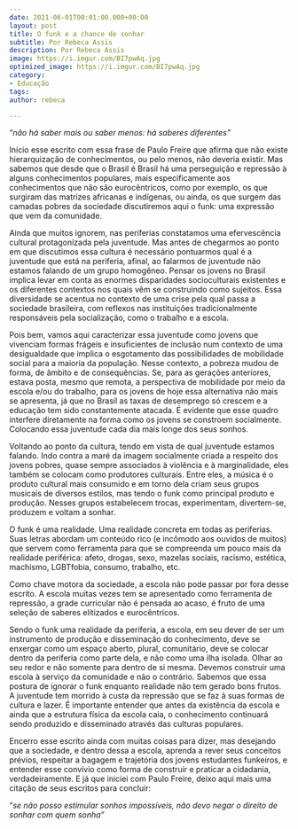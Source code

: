 ```yaml
---
date: 2021-06-01T00:01:00.000+00:00
layout: post
title: O funk e a chance de sonhar
subtitle: Por Rebeca Assis
description: Por Rebeca Assis
image: https://i.imgur.com/BI7pwAq.jpg
optimized_image: https://i.imgur.com/BI7pwAq.jpg
category:
- Educação
tags: 
author: rebeca

---
```

“_não há saber mais ou saber menos: há saberes diferentes”_

Início esse escrito com essa frase de Paulo Freire que afirma que não existe hierarquização de conhecimentos, ou pelo menos, não deveria existir. Mas sabemos que desde que o Brasil é Brasil há uma perseguição e repressão à alguns conhecimentos populares, mais especificamente aos conhecimentos que não são eurocêntricos, como por exemplo, os que surgiram das matrizes africanas e indígenas, ou ainda, os que surgem das camadas pobres da sociedade discutiremos aqui o funk: uma expressão que vem da comunidade.

Ainda que muitos ignorem, nas periferias constatamos uma efervescência cultural protagonizada pela juventude. Mas antes de chegarmos ao ponto em que discutimos essa cultura é necessário pontuarmos qual é a juventude que está na periferia, afinal, ao falarmos de juventude não estamos falando de um grupo homogêneo. Pensar os jovens no Brasil implica levar em conta as enormes disparidades socioculturais existentes e os diferentes contextos nos quais vêm se construindo como sujeitos. Essa diversidade se acentua no contexto de uma crise pela qual passa a sociedade brasileira, com reflexos nas instituições tradicionalmente responsáveis pela socialização, como o trabalho e a escola.

Pois bem, vamos aqui caracterizar essa juventude como jovens que vivenciam formas frágeis e insuficientes de inclusão num contexto de uma desigualdade que implica o esgotamento das possibilidades de mobilidade social para a maioria da população. Nesse contexto, a pobreza mudou de forma, de âmbito e de consequências. Se, para as gerações anteriores, estava posta, mesmo que remota, a perspectiva de mobilidade por meio da escola e/ou do trabalho, para os jovens de hoje essa alternativa não mais se apresenta, já que no Brasil as taxas de desemprego só crescem e a educação tem sido constantemente atacada. É evidente que esse quadro interfere diretamente na forma como os jovens se constroem socialmente. Colocando essa juventude cada dia mais longe dos seus sonhos.

Voltando ao ponto da cultura, tendo em vista de qual juventude estamos falando. Indo contra a maré da imagem socialmente criada a respeito dos jovens pobres, quase sempre associados à violência e à marginalidade, eles também se colocam como produtores culturais. Entre eles, a música é o produto cultural mais consumido e em torno dela criam seus grupos musicais de diversos estilos, mas tendo o funk como principal produto e produção. Nesses grupos estabelecem trocas, experimentam, divertem-se, produzem e voltam a sonhar.

O funk é uma realidade. Uma realidade concreta em todas as periferias. Suas letras abordam um conteúdo rico (e incômodo aos ouvidos de muitos) que servem como ferramenta para que se compreenda um pouco mais da realidade periférica: afeto, drogas, sexo, mazelas sociais, racismo, estética, machismo, LGBTfobia, consumo, trabalho, etc.

Como chave motora da sociedade, a escola não pode passar por fora desse escrito. A escola muitas vezes tem se apresentado como ferramenta de repressão, a grade curricular não é pensada ao acaso, é fruto de uma seleção de saberes elitizados e eurocêntricos.

Sendo o funk uma realidade da periferia, a escola, em seu dever de ser um instrumento de produção e disseminação do conhecimento, deve se enxergar como um espaço aberto, plural, comunitário, deve se colocar dentro da periferia como parte dela, e não como uma ilha isolada. Olhar ao seu redor e não somente para dentro de si mesma. Devemos construir uma escola à serviço da comunidade e não o contrário. Sabemos que essa postura de ignorar o funk enquanto realidade não tem gerado bons frutos. A juventude tem morrido à custa da repressão que se faz à suas formas de cultura e lazer. É importante entender que antes da existência da escola e ainda que a estrutura física da escola caia, o conhecimento continuará sendo produzido e disseminado através das culturas populares.

Encerro esse escrito ainda com muitas coisas para dizer, mas desejando que a sociedade, e dentro dessa a escola, aprenda a rever seus conceitos prévios, respeitar a bagagem e trajetória dos jovens estudantes funkeiros, e entender esse convívio como forma de construir e praticar a cidadania, verdadeiramente. E já que iniciei com Paulo Freire, deixo aqui mais uma citação de seus escritos para concluir:

“_se não posso estimular sonhos impossíveis, não devo negar o direito de sonhar com quem sonha”_